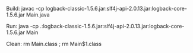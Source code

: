 Build:
javac -cp logback-classic-1.5.6.jar:slf4j-api-2.0.13.jar:logback-core-1.5.6.jar Main.java

Run:
java -cp .:logback-classic-1.5.6.jar:slf4j-api-2.0.13.jar:logback-core-1.5.6.jar Main

Clean:
rm Main.class ; rm Main\$1.class
